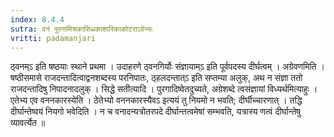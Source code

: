 ```yaml
---
index: 8.4.4
sutra: वनं पुरगामिश्रकासिध्रकाशारिकाकोटराऽग्रेभ्यः
vritti: padamanjari
---
```


 ठ्वनम्ऽ इति षष्ठयाः स्थाने प्रथमा । उदाहरणे ठ्वनगिर्योः संज्ञायाम्ऽ इति पूर्वपदस्य दीर्घत्वम् । अग्रेवणमिति । षष्ठीसमासे राजदन्तादित्वाद्वनशब्दस्य परनिपातः, ठ्हलदन्तात्ऽ इति सप्तम्या अलुक्, अथ न संज्ञा ततो राजदन्तादिषु निपादनादलुक् । सिद्धे सतीत्यादि । पुरगादिष्वेतदुच्यते, अग्रेशब्दे त्वसंज्ञायां विध्यर्थमित्याहुः । एतेभ्य एव वननकारस्येति । ठेतेभ्यो वननकारस्यैवऽ इत्ययं तु नियमो न भवति; दीर्घीच्चारणात् । तद्धि दीर्घान्तेष्वयं नियगो भवेदिति । न च वनादन्यत्रोतरपदे दीर्घान्तत्वमेषां सम्भवति, यत्रास्य णत्वं दीर्घान्तेषु व्यावर्त्येत ॥